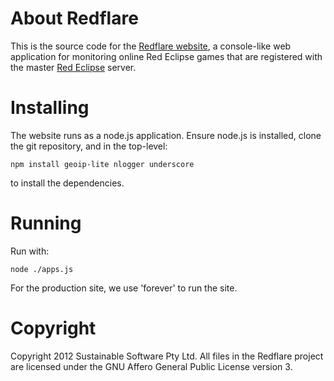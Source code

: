 # About Redflare

This is the source code for the
[Redflare website](http://redflare.ofthings.net), a console-like
web application for monitoring online Red Eclipse games that
are registered with the master [Red Eclipse](http://www.redeclipse.net/)
server.

# Installing

The website runs as a node.js application. Ensure node.js is installed,
clone the git repository, and in the top-level:

    npm install geoip-lite nlogger underscore

to install the dependencies.

# Running

Run with:

    node ./apps.js

For the production site, we use 'forever' to run the site.

# Copyright

Copyright 2012 Sustainable Software Pty Ltd. All files in the Redflare 
project are licensed under the GNU Affero General Public License version 3.
